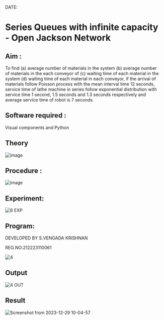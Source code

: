 DATE:

# Series Queues with infinite capacity - Open Jackson Network

## Aim :
To find (a) average number of materials in the system (b) average number of materials in the each conveyor of (c) waiting time of each material in the system (d) waiting time of each material in each conveyor, if the arrival  of materials follow Poisson process with the mean interval time 12 seconds, service time of  lathe machine in series follow exponential distribution  with service time  1 second, 1.5 seconds and 1.3 seconds respectively and average service time of robot is 7 seconds.

## Software required :
Visual components and Python

## Theory

![image](https://user-images.githubusercontent.com/103921593/203239736-7b81f599-71a8-4ae7-b63e-5d98acd9ea54.png)


## Procedure :

![image](https://user-images.githubusercontent.com/103921593/203239789-bc870dce-6727-487b-a0e2-4fc3f5114889.png)


## Experiment:

![6 EXP](https://github.com/SVENGADAKRISHNAN/Open-Jacson-Networks/assets/147473084/c7b6d77d-70b9-48a9-b9fc-c5dbac9432b9)

## Program:

DEVELOPED BY S.VENGADA KRISHNAN

REG.NO:212223110061

![4](https://github.com/SVENGADAKRISHNAN/Open-Jacson-Networks/assets/147473084/0c2395aa-8e18-4a32-aad7-48c3d83d0adb)

## Output
![4 OUT](https://github.com/SVENGADAKRISHNAN/Open-Jacson-Networks/assets/147473084/86f306f4-50df-442f-8efd-133d43c0239b)

## Result
![Screenshot from 2023-12-29 10-04-57](https://github.com/SVENGADAKRISHNAN/Open-Jacson-Networks/assets/147473084/8c3775cd-53dc-4721-978b-81a63d0b4cde)
